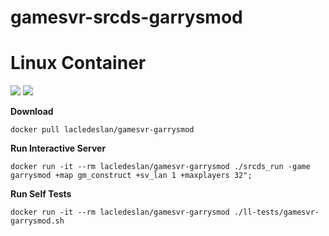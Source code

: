 # gamesvr-srcds-garrysmod


# Linux Container
[![](https://images.microbadger.com/badges/version/lacledeslan/gamesvr-garrysmod.svg)](https://microbadger.com/images/lacledeslan/gamesvr-garrysmod "Get your own version badge on microbadger.com")
[![](https://images.microbadger.com/badges/image/lacledeslan/gamesvr-garrysmod.svg)](https://microbadger.com/images/lacledeslan/gamesvr-garrysmod "Get your own image badge on microbadger.com")

**Download**

```
docker pull lacledeslan/gamesvr-garrysmod
```

**Run Interactive Server**
```
docker run -it --rm lacledeslan/gamesvr-garrysmod ./srcds_run -game garrysmod +map gm_construct +sv_lan 1 +maxplayers 32";
```

**Run Self Tests**
```
docker run -it --rm lacledeslan/gamesvr-garrysmod ./ll-tests/gamesvr-garrysmod.sh
```
